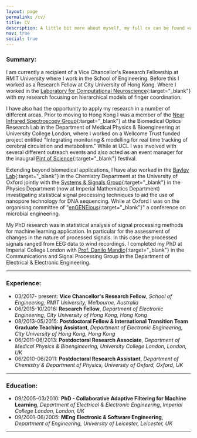 ```yaml
---
layout: page
permalink: /cv/
title: CV
description: A little bit more about myself, my full cv can be found <a href="../assets/pdf/cv.pdf" target="_blank" style="color:#2698BA;">here</a>
nav: true
social: true
---
```


### Summary:
I am currently a recipient of a Vice Chancellor's Research Fellowship at RMIT University where I work in the School of Engineering. Before this I worked as a Research Fellow at City University of Hong Kong. Where I worked in the [Laboratory for Computational Neuroscience](https://cityucompuneurolab.github.io/){:target="_blank"} with my research focusing on hierarchical models of finger coordination.

I have also had the opportunity to apply my research in a number of different areas. Prior to moving to Hong Kong I was a member of the [Near Infrared Spectroscopy Group](https://www.ucl.ac.uk/medical-physics-biomedical-engineering/nirs){:target="_blank"} at the Biomedical Optics Research Lab in the Department of Medical Physics & Bioengineering at University College London, where I worked on a Wellcome Trust funded project entitled "Integrating monitoring & modelling for real time tracking of cerebral circulation and metabolism." While at UCL I was involved with several different outreach events and also acted as an event manager for the inaugral [Pint of Science](https://pintofscience.com/){:target="_blank"} festival.

Extending beyond biomedical applications, I have also worked in the [Bayley Lab](http://bayley.chem.ox.ac.uk/){:target="_blank"} in the Chemistry Department at the University of Oxford jointly with the [Systems & Signals Group](http://wwwf.imperial.ac.uk/~nsjones/){:target="_blank"} in the Physics Department (now at Imperial Mathematics Department) investigating statistical signal processing techniques to aid the use of nanopore technology for DNA sequencing. While at Oxford I was on the organising committee of "[enGENEious](http://engeneious.chem.ox.ac.uk/index.htm){:target="_blank"}" a conference on microbial engineering.

My PhD research was in statistical analysis of signal processing methods for machine learning application. In particular for the assessment of changes in the nature of processed signals. In this case the processed signals ranged from EEG data to wind recordings. I completed my PhD at Imperial College London with [Prof. Danilo Mandic](http://www.commsp.ee.ic.ac.uk/~mandic/){:target="_blank"} in the Communications and Signal Processing Group in the Department of Electrical & Electronic Engineering.

---

### Experience:
* 03/2017- present: __Vice Chancellor's Research Fellow__, _School of Engineering, RMIT University, Melbourne, Australia_
* 06/2015-10/2016: __Research Fellow__, _Department of Electronic Engineering, City University of Hong Kong, Hong Kong_
* 08/2013-05/2015: __Postdoctoral Fellow & International Transition Team Graduate Teaching Assistant__, _Department of Electronic Engineering, City University of Hong Kong, Hong Kong_
* 06/2011-06/2013: __Postdoctoral Research Associate__, _Department of Medical Physics & Bioengineering, University College London, London, UK_
* 06/2010-06/2011: __Postdoctoral Research Assistant__, _Department of Chemistry & Department of Physics, University of Oxford, Oxford, UK_

---

### Education:
* 09/2005-03/2010: __PhD - Collaborative Adaptive Filtering for Machine Learning__, _Department of Electrical & Electronic Engineering, Imperial College London, London, UK_
* 09/2001-06/2005: __MEng Electronic & Software Engineering__, _Department of Engineering, University of Leicester, Leicester, UK_

---
